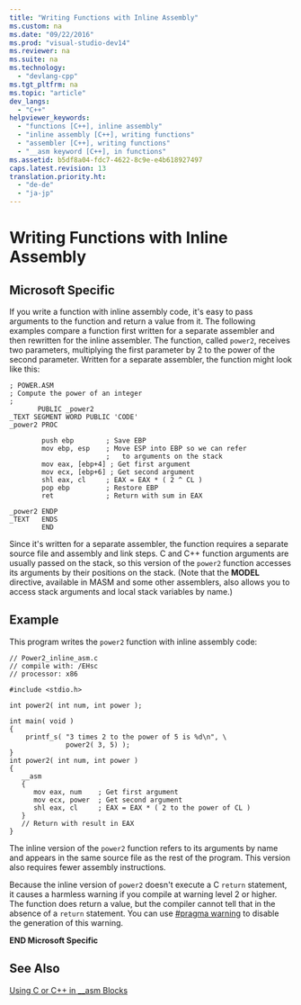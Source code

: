 ```yaml
---
title: "Writing Functions with Inline Assembly"
ms.custom: na
ms.date: "09/22/2016"
ms.prod: "visual-studio-dev14"
ms.reviewer: na
ms.suite: na
ms.technology: 
  - "devlang-cpp"
ms.tgt_pltfrm: na
ms.topic: "article"
dev_langs: 
  - "C++"
helpviewer_keywords: 
  - "functions [C++], inline assembly"
  - "inline assembly [C++], writing functions"
  - "assembler [C++], writing functions"
  - "__asm keyword [C++], in functions"
ms.assetid: b5df8a04-fdc7-4622-8c9e-e4b618927497
caps.latest.revision: 13
translation.priority.ht: 
  - "de-de"
  - "ja-jp"
---
```

# Writing Functions with Inline Assembly
## Microsoft Specific  
 If you write a function with inline assembly code, it's easy to pass arguments to the function and return a value from it. The following examples compare a function first written for a separate assembler and then rewritten for the inline assembler. The function, called `power2`, receives two parameters, multiplying the first parameter by 2 to the power of the second parameter. Written for a separate assembler, the function might look like this:  
  
```  
; POWER.ASM  
; Compute the power of an integer  
;  
       PUBLIC _power2  
_TEXT SEGMENT WORD PUBLIC 'CODE'  
_power2 PROC  
  
        push ebp        ; Save EBP  
        mov ebp, esp    ; Move ESP into EBP so we can refer  
                        ;   to arguments on the stack  
        mov eax, [ebp+4] ; Get first argument  
        mov ecx, [ebp+6] ; Get second argument  
        shl eax, cl     ; EAX = EAX * ( 2 ^ CL )  
        pop ebp         ; Restore EBP  
        ret             ; Return with sum in EAX  
  
_power2 ENDP  
_TEXT   ENDS  
        END  
```  
  
 Since it's written for a separate assembler, the function requires a separate source file and assembly and link steps. C and C++ function arguments are usually passed on the stack, so this version of the `power2` function accesses its arguments by their positions on the stack. (Note that the **MODEL** directive, available in MASM and some other assemblers, also allows you to access stack arguments and local stack variables by name.)  
  
## Example  
 This program writes the `power2` function with inline assembly code:  
  
```  
// Power2_inline_asm.c  
// compile with: /EHsc  
// processor: x86  
  
#include <stdio.h>  
  
int power2( int num, int power );  
  
int main( void )  
{  
    printf_s( "3 times 2 to the power of 5 is %d\n", \  
              power2( 3, 5) );  
}  
int power2( int num, int power )  
{  
   __asm  
   {  
      mov eax, num    ; Get first argument  
      mov ecx, power  ; Get second argument  
      shl eax, cl     ; EAX = EAX * ( 2 to the power of CL )  
   }  
   // Return with result in EAX  
}  
```  
  
 The inline version of the `power2` function refers to its arguments by name and appears in the same source file as the rest of the program. This version also requires fewer assembly instructions.  
  
 Because the inline version of `power2` doesn't execute a C `return` statement, it causes a harmless warning if you compile at warning level 2 or higher. The function does return a value, but the compiler cannot tell that in the absence of a `return` statement. You can use [#pragma warning](../vs140/warning.md) to disable the generation of this warning.  
  
 **END Microsoft Specific**  
  
## See Also  
 [Using C or C++ in __asm Blocks](../vs140/using-c-or-c---in-__asm-blocks.md)